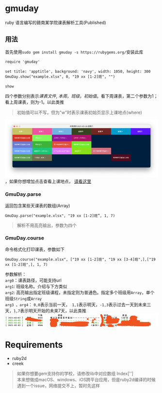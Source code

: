 # gmuday
ruby 语言编写的赣南某学院课表解析工具(Published)

## 用法
首先使用`sudo gem install gmuday -s https://rubygems.org/`安装此库
```
require 'gmuday'

set title: 'apptitle', background: 'navy', width: 1050, height: 300
GmuDay.show("example.xlsx", 0, "19 xx [1-2]班", "")

show
```
四个参数分别表示*课表文件*,  *本周*，*班级*，*初始值*。看下周课表，第二个参数为1；看上周课表，则为-1。以此类推
> 初始值可以不写，但为"w"时表示课表初始页显示上课地点(where)  

![周课表](./example/course.png)，如果你想增加点击查看上课地点， [请看这里](example/README.md)

### GmuDay.parse
返回包含某些天课表的数组(Array)
```
GmuDay.parse("example.xlsx", "19 xx [1-2]班”, 1, 7)
```
> 解析不用高亮输出，参数为四个

### GmuDay.course
命令格式化打印课表，参数如下
```
GmuDay.course("example.xlsx", ["19 xx [1-2]班", "19 xx [3-4]班",],["19 xx [1-2]班",], 1, 7)
```
参数解析：  
`arg0`：课表路径，可能支持url  
`arg1`: 班级名称。介绍与下方类似  
`arg2`: 高亮输出指定班级课程，未指定则为普通色。指定多个班级用`Array`，单个班级`String`或`Array`  
`arg3 、arg4`： `0,0`表示当前一天，` 1,1`表示明天，`-1,3`表示过去一天到未来三天，`1,7`表示明天开始的未来7天，以此类推  
![案例](./example/cli.png)

# Requirements
+ ruby2d
+ creek

> 如果你想要gem支持你的学校，请修改lib中对应数组 Index['']  
> 本来想做成macOS、windows、iOS跨平台应用，但是ruby2d编译的时候遇到一个issue，网络提交不上，暂时先这样
